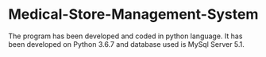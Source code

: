 # Medical-Store-Management-System
The program has been developed and coded in python language. It has been developed on Python 3.6.7 and database used is MySql Server 5.1.
